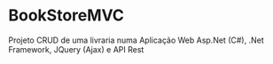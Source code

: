 # BookStoreMVC
Projeto CRUD de uma livraria numa Aplicação Web Asp.Net (C#), .Net Framework, JQuery (Ajax) e API Rest
